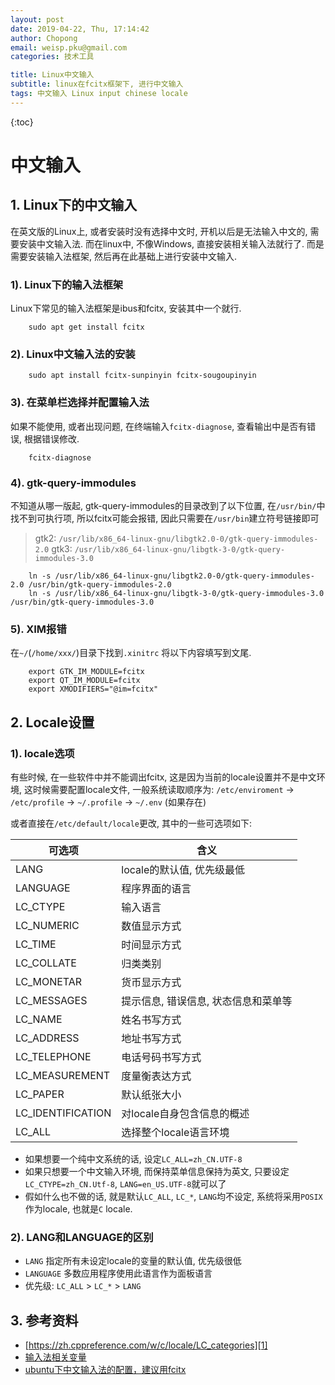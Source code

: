 ```yaml
---
layout: post
date: 2019-04-22, Thu, 17:14:42
author: Chopong
email: weisp.pku@gmail.com
categories: 技术工具

title: Linux中文输入
subtitle: linux在fcitx框架下, 进行中文输入
tags: 中文输入 Linux input chinese locale
---
```



{:toc}

# 中文输入 #

## 1. Linux下的中文输入 ##

在英文版的Linux上, 或者安装时没有选择中文时, 开机以后是无法输入中文的, 需要安装中文输入法. 而在linux中, 不像Windows, 直接安装相关输入法就行了. 而是需要安装输入法框架, 然后再在此基础上进行安装中文输入.

### 1). Linux下的输入法框架 ###
Linux下常见的输入法框架是ibus和fcitx, 安装其中一个就行.

``` shell
    sudo apt get install fcitx
```

### 2). Linux中文输入法的安装 ###

``` shell
    sudo apt install fcitx-sunpinyin fcitx-sougoupinyin
```

### 3). 在菜单栏选择并配置输入法 ###
如果不能使用, 或者出现问题, 在终端输入`fcitx-diagnose`, 查看输出中是否有错误, 根据错误修改.

``` shell
    fcitx-diagnose
```

### 4). gtk-query-immodules ###

不知道从哪一版起, gtk-query-immodules的目录改到了以下位置, 在`/usr/bin/`中找不到可执行项, 所以fcitx可能会报错, 因此只需要在`/usr/bin`建立符号链接即可
> gtk2: `/usr/lib/x86_64-linux-gnu/libgtk2.0-0/gtk-query-immodules-2.0`
> gtk3: `/usr/lib/x86_64-linux-gnu/libgtk-3-0/gtk-query-immodules-3.0`

``` shell
    ln -s /usr/lib/x86_64-linux-gnu/libgtk2.0-0/gtk-query-immodules-2.0 /usr/bin/gtk-query-immodules-2.0
    ln -s /usr/lib/x86_64-linux-gnu/libgtk-3-0/gtk-query-immodules-3.0 /usr/bin/gtk-query-immodules-3.0
```

### 5). XIM报错 ###

在`~/`(`/home/xxx/`)目录下找到`.xinitrc` 将以下内容填写到文尾.

``` shell
    export GTK_IM_MODULE=fcitx
    export QT_IM_MODULE=fcitx
    export XMODIFIERS="@im=fcitx"
```

## 2. Locale设置 ##

### 1). locale选项 ###

有些时候, 在一些软件中并不能调出fcitx, 这是因为当前的locale设置并不是中文环境, 这时候需要配置locale文件, 一般系统读取顺序为: `/etc/enviroment` -> `/etc/profile` -> `~/.profile` -> `~/.env` (如果存在)

或者直接在`/etc/default/locale`更改, 其中的一些可选项如下:

| 可选项             | 含义                                 |
|--------------------|--------------------------------------|
| LANG               | locale的默认值, 优先级最低           |
| LANGUAGE           | 程序界面的语言                       |
| LC\_CTYPE          | 输入语言                             |
| LC\_NUMERIC        | 数值显示方式                         |
| LC\_TIME           | 时间显示方式                         |
| LC\_COLLATE        | 归类类别                             |
| LC\_MONETAR        | 货币显示方式                         |
| LC\_MESSAGES       | 提示信息, 错误信息, 状态信息和菜单等 |
| LC\_NAME           | 姓名书写方式                         |
| LC\_ADDRESS        | 地址书写方式                         |
| LC\_TELEPHONE      | 电话号码书写方式                     |
| LC\_MEASUREMENT    | 度量衡表达方式                       |
| LC\_PAPER          | 默认纸张大小                         |
| LC\_IDENTIFICATION | 对locale自身包含信息的概述           |
| LC\_ALL            | 选择整个locale语言环境               |

* 如果想要一个纯中文系统的话, 设定`LC_ALL=zh_CN.UTF-8`
* 如果只想要一个中文输入环境, 而保持菜单信息保持为英文, 只要设定`LC_CTYPE=zh_CN.Utf-8`, `LANG=en_US.UTF-8`就可以了
* 假如什么也不做的话, 就是默认`LC_ALL`, `LC_*`, `LANG`均不设定, 系统将采用`POSIX`作为locale, 也就是`C` locale.

### 2). LANG和LANGUAGE的区别 ###

* `LANG` 指定所有未设定locale的变量的默认值, 优先级很低
* `LANGUAGE` 多数应用程序使用此语言作为面板语言
* 优先级: `LC_ALL` > `LC_*` > `LANG`

## 3. 参考资料 ##

* [https://zh.cppreference.com/w/c/locale/LC_categories][1]
* [输入法相关变量][2]
* [ubuntu下中文输入法的配置，建议用fcitx][3]


[1]:https://zh.cppreference.com/w/c/locale/LC_categories
[2]:https://fcitx-im.org/wiki/Input_method_related_environment_variables/zh-hans
[3]:https://www.cnblogs.com/zxc2man/p/4586136.html
